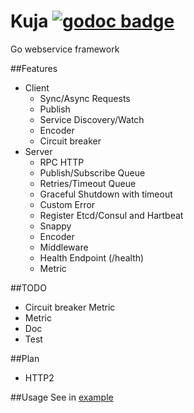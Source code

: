 Kuja [![godoc badge](http://godoc.org/github.com/plimble/kuja?status.png)](http://godoc.org/github.com/plimble/kuja)
========

Go webservice framework

##Features
- Client
    - Sync/Async Requests
    - Publish
    - Service Discovery/Watch
    - Encoder
    - Circuit breaker
- Server
    - RPC HTTP
    - Publish/Subscribe Queue
    - Retries/Timeout Queue
    - Graceful Shutdown with timeout
    - Custom Error
    - Register Etcd/Consul and Hartbeat
    - Snappy
    - Encoder
    - Middleware
    - Health Endpoint (/health)
    - Metric

##TODO
- Circuit breaker Metric
- Metric
- Doc
- Test

##Plan
- HTTP2

##Usage
See in [example](https://github.com/plimble/kuja/tree/master/example)

